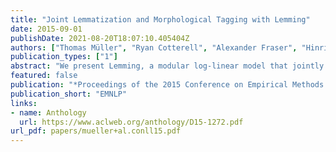 ```yaml
---
title: "Joint Lemmatization and Morphological Tagging with Lemming"
date: 2015-09-01
publishDate: 2021-08-20T18:07:10.405404Z
authors: ["Thomas Müller", "Ryan Cotterell", "Alexander Fraser", "Hinrich Schütze"]
publication_types: ["1"]
abstract: "We present Lemming, a modular log-linear model that jointly models lemmatization and tagging and supports the integration of arbitrary global features. It is trainable on corpora annotated with gold standard tags and lemmata and does not rely on morphological dictionaries or analyzers. Lemming sets the new state of the art in token-based statistical lemmatization on six languages; e.g., for Czech lemmatization, we reduce the error by 60%, from 4.05 to 1.58. We also give empirical evidence that jointly modeling morphological tags and lemmata is mutually beneficial."
featured: false
publication: "*Proceedings of the 2015 Conference on Empirical Methods in Natural Language Processing*"
publication_short: "EMNLP"
links:
- name: Anthology
  url: https://www.aclweb.org/anthology/D15-1272.pdf
url_pdf: papers/mueller+al.conll15.pdf
---
```



